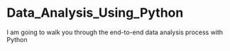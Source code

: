 # Data_Analysis_Using_Python
 I am going to walk you through the end-to-end data analysis process with Python
